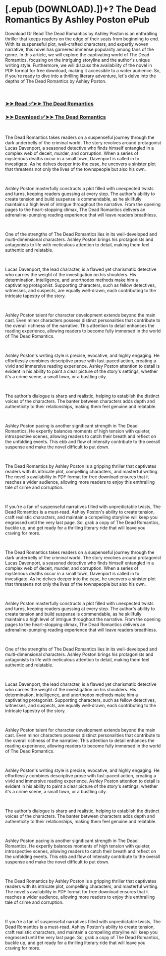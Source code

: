 # [.epub (DOWNLOAD).])+? The Dead Romantics By Ashley Poston ePub

<p>Download Or Read The Dead Romantics by Ashley Poston is an enthralling thriller that keeps readers on the edge of their seats from beginning to end. With its suspenseful plot, well-crafted characters, and expertly woven narrative, this novel has garnered immense popularity among fans of the genre. In this article, we will explore the captivating world of The Dead Romantics, focusing on the intriguing storyline and the author's unique writing style. Furthermore, we will discuss the availability of the novel in PDF format for free download, making it accessible to a wider audience. So, if you're ready to dive into a thrilling literary adventure, let's delve into the depths of The Dead Romantics by Ashley Poston.</p>
<p>&nbsp;</p>

### [➤➤ Read ✅➤➤ The Dead Romantics](https://pdf2worldwide.blogspot.com/id/58885776)

### [➤➤ Download ✅➤➤ The Dead Romantics](https://pdf2worldwide.blogspot.com/id/58885776)

<p>&nbsp;</p>
<p>The Dead Romantics takes readers on a suspenseful journey through the dark underbelly of the criminal world. The story revolves around protagonist Lucas Davenport, a seasoned detective who finds himself entangled in a complex web of deceit, murder, and corruption. When a series of mysterious deaths occur in a small town, Davenport is called in to investigate. As he delves deeper into the case, he uncovers a sinister plot that threatens not only the lives of the townspeople but also his own.</p>
<p>&nbsp;</p>
<p>Ashley Poston masterfully constructs a plot filled with unexpected twists and turns, keeping readers guessing at every step. The author's ability to create tension and build suspense is commendable, as he skillfully maintains a high level of intrigue throughout the narrative. From the opening pages to the heart-stopping climax, The Dead Romantics delivers an adrenaline-pumping reading experience that will leave readers breathless.</p>
<p>&nbsp;</p>
<p>One of the strengths of The Dead Romantics lies in its well-developed and multi-dimensional characters. Ashley Poston brings his protagonists and antagonists to life with meticulous attention to detail, making them feel authentic and relatable.</p>
<p>&nbsp;</p>
<p>Lucas Davenport, the lead character, is a flawed yet charismatic detective who carries the weight of the investigation on his shoulders. His determination, intelligence, and unorthodox methods make him a captivating protagonist. Supporting characters, such as fellow detectives, witnesses, and suspects, are equally well-drawn, each contributing to the intricate tapestry of the story.</p>
<p>&nbsp;</p>
<p>Ashley Poston talent for character development extends beyond the main cast. Even minor characters possess distinct personalities that contribute to the overall richness of the narrative. This attention to detail enhances the reading experience, allowing readers to become fully immersed in the world of The Dead Romantics.</p>
<p>&nbsp;</p>
<p>Ashley Poston's writing style is precise, evocative, and highly engaging. He effortlessly combines descriptive prose with fast-paced action, creating a vivid and immersive reading experience. Ashley Poston attention to detail is evident in his ability to paint a clear picture of the story's settings, whether it's a crime scene, a small town, or a bustling city.</p>
<p>&nbsp;</p>
<p>The author's dialogue is sharp and realistic, helping to establish the distinct voices of the characters. The banter between characters adds depth and authenticity to their relationships, making them feel genuine and relatable.</p>
<p>&nbsp;</p>
<p>Ashley Poston pacing is another significant strength in The Dead Romantics. He expertly balances moments of high tension with quieter, introspective scenes, allowing readers to catch their breath and reflect on the unfolding events. This ebb and flow of intensity contribute to the overall suspense and make the novel difficult to put down.</p>
<p>&nbsp;</p>
<p>The Dead Romantics by Ashley Poston is a gripping thriller that captivates readers with its intricate plot, compelling characters, and masterful writing. The novel's availability in PDF format for free download ensures that it reaches a wider audience, allowing more readers to enjoy this enthralling tale of crime and corruption.</p>
<p>&nbsp;</p>
<p>If you're a fan of suspenseful narratives filled with unpredictable twists, The Dead Romantics is a must-read. Ashley Poston's ability to create tension, craft realistic characters, and maintain a compelling storyline will keep you engrossed until the very last page. So, grab a copy of The Dead Romantics, buckle up, and get ready for a thrilling literary ride that will leave you craving for more.</p>
<p>&nbsp;</p>
<p>The Dead Romantics takes readers on a suspenseful journey through the dark underbelly of the criminal world. The story revolves around protagonist Lucas Davenport, a seasoned detective who finds himself entangled in a complex web of deceit, murder, and corruption. When a series of mysterious deaths occur in a small town, Davenport is called in to investigate. As he delves deeper into the case, he uncovers a sinister plot that threatens not only the lives of the townspeople but also his own.</p>
<p>&nbsp;</p>
<p>Ashley Poston masterfully constructs a plot filled with unexpected twists and turns, keeping readers guessing at every step. The author's ability to create tension and build suspense is commendable, as he skillfully maintains a high level of intrigue throughout the narrative. From the opening pages to the heart-stopping climax, The Dead Romantics delivers an adrenaline-pumping reading experience that will leave readers breathless.</p>
<p>&nbsp;</p>
<p>One of the strengths of The Dead Romantics lies in its well-developed and multi-dimensional characters. Ashley Poston brings his protagonists and antagonists to life with meticulous attention to detail, making them feel authentic and relatable.</p>
<p>&nbsp;</p>
<p>Lucas Davenport, the lead character, is a flawed yet charismatic detective who carries the weight of the investigation on his shoulders. His determination, intelligence, and unorthodox methods make him a captivating protagonist. Supporting characters, such as fellow detectives, witnesses, and suspects, are equally well-drawn, each contributing to the intricate tapestry of the story.</p>
<p>&nbsp;</p>
<p>Ashley Poston talent for character development extends beyond the main cast. Even minor characters possess distinct personalities that contribute to the overall richness of the narrative. This attention to detail enhances the reading experience, allowing readers to become fully immersed in the world of The Dead Romantics.</p>
<p>&nbsp;</p>
<p>Ashley Poston's writing style is precise, evocative, and highly engaging. He effortlessly combines descriptive prose with fast-paced action, creating a vivid and immersive reading experience. Ashley Poston attention to detail is evident in his ability to paint a clear picture of the story's settings, whether it's a crime scene, a small town, or a bustling city.</p>
<p>&nbsp;</p>
<p>The author's dialogue is sharp and realistic, helping to establish the distinct voices of the characters. The banter between characters adds depth and authenticity to their relationships, making them feel genuine and relatable.</p>
<p>&nbsp;</p>
<p>Ashley Poston pacing is another significant strength in The Dead Romantics. He expertly balances moments of high tension with quieter, introspective scenes, allowing readers to catch their breath and reflect on the unfolding events. This ebb and flow of intensity contribute to the overall suspense and make the novel difficult to put down.</p>
<p>&nbsp;</p>
<p>The Dead Romantics by Ashley Poston is a gripping thriller that captivates readers with its intricate plot, compelling characters, and masterful writing. The novel's availability in PDF format for free download ensures that it reaches a wider audience, allowing more readers to enjoy this enthralling tale of crime and corruption.</p>
<p>&nbsp;</p>
<p>If you're a fan of suspenseful narratives filled with unpredictable twists, The Dead Romantics is a must-read. Ashley Poston's ability to create tension, craft realistic characters, and maintain a compelling storyline will keep you engrossed until the very last page. So, grab a copy of The Dead Romantics, buckle up, and get ready for a thrilling literary ride that will leave you craving for more.</p>
<p>&nbsp;</p>
